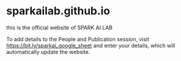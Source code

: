 # sparkailab.github.io
this is the official website of SPARK AI LAB

To add details to the People and Publication session, visit  https://bit.ly/sparkai_google_sheet and enter your details, which will automatically update the website.
